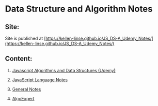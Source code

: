 # Data Structure and Algorithm Notes

## Site:

Site is published at [https://kellen-linse.github.io/JS_DS-A_Udemy_Notes/](https://kellen-linse.github.io/JS_DS-A_Udemy_Notes/)


## Content:

1. [Javascript Algorithms and Data Structures (Udemy)](/JS_Algorithms_and_Data_Structures/index.md)

2. [JavaScript Language Notes](./JavaScript_Notes/notes.md)


3. [General Notes](./General_Notes/index.md)

4. [AlgoExpert](./AlgoExpert/index.md)
